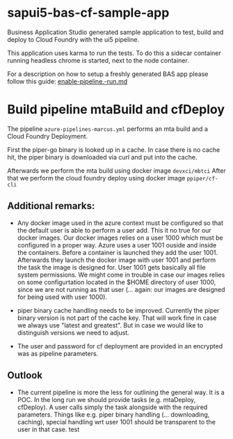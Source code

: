 # sapui5-bas-cf-sample-app
Business Application Studio generated sample application to test, build and deploy to Cloud Foundry with the ui5 pipeline.

This application uses karma to run the tests. To do this a sidecar container running headless chrome is started, next to the node container.

For a description on how to setup a freshly generated BAS app please follow this guide: [enable-pipeline.-run.md](./enable_pipeline_run.md)

# Build pipeline mtaBuild and cfDeploy

The pipeline `azure-pipelines-marcus.yml` performs an mta build and a Cloud Foundry Deployment.

First the piper-go binary is looked up in a cache. In case there is no cache hit, the piper binary is downloaded via curl and put into the cache.

Afterwards we perform the mta build using docker image `devxci/mbtci`
After that we perform the cloud foundry deploy using docker image `ppiper/cf-cli`

## Additional remarks:

- Any docker image used in the azure context must be configured so that the default user is able to perform a user add. This it no true for our docker images. Our docker images relies on a user 1000 which must be configured in a proper way. Azure uses a user 1001 ouside and inside the containers. Before a container is launched they add the user 1001. Afterwards they launch the docker image with user 1001 and perform the task the image is designed for. User 1001 gets basically all file system permissions. We might come in trouble in case our images relies on some configurtation located in the $HOME directory of user 1000, since we are not running as that user (... again: our images are designed for being used with user 1000).

- piper binary cache handling needs to be improved. Currently the piper binary version is not part of the cache key. That will work fine in case we always use "latest and greatest". But in case we would like to distinguish versions we need to adjust.

- The user and password for cf deployment are provided in an encrypted was as pipeline parameters.

## Outlook

- The current pipeline is more the less for outlining the general way. It is a POC. In the long run we should provide tasks (e.g. mtaDeploy, cfDeploy). A user calls simply the task alongside with the required parameters. Things like e.g. piper binary handling (... downloading, caching), special handling wrt user 1001  should be transparent to the user in that case.
test